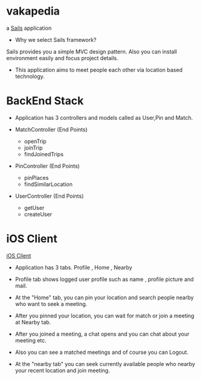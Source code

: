 # vakapedia

a [Sails](http://sailsjs.org) application


* Why we select Sails framework?

 Sails provides you a simple MVC design pattern. Also you can install environment easily and focus project details.


* This application aims to meet people each other via location based technology.

# BackEnd Stack

* Application has 3 controllers and models called as User,Pin and Match.

* MatchController (End Points)
	- openTrip
	- joinTrip
	- findJoinedTrips 

* PinController (End Points)
	- pinPlaces
	- findSimilarLocation

* UserController (End Points)
	- getUser
	- createUser

# iOS Client

[iOS Client](https://github.com/alpmusti/vakapedia_ios)

* Application has 3 tabs. Profile , Home , Nearby

* Profile tab shows logged user profile such as name , profile picture and mail.

* At the "Home" tab, you can pin your location and search people nearby who want to seek a meeting.

* After you pinned your location, you can wait for match or join a meeting at Nearby tab.

* After you joined a meeting, a chat opens and you can chat about your meeting etc.

* Also you can see a matched meetings and of course you can Logout.

* At the "nearby tab" you can seek currently available people who nearby your recent location and join
meeting.
